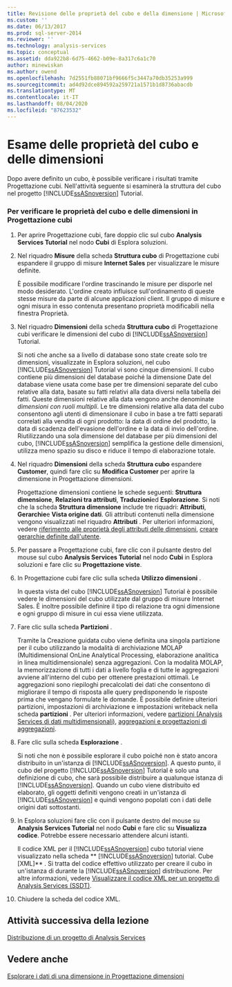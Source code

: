 ```yaml
---
title: Revisione delle proprietà del cubo e della dimensione | Microsoft Docs
ms.custom: ''
ms.date: 06/13/2017
ms.prod: sql-server-2014
ms.reviewer: ''
ms.technology: analysis-services
ms.topic: conceptual
ms.assetid: dda922b8-6d75-4662-b09e-8a317c6a1c70
author: minewiskan
ms.author: owend
ms.openlocfilehash: 7d2551fb88071bf9666f5c3447a70db35253a999
ms.sourcegitcommit: ad4d92dce894592a259721a1571b1d8736abacdb
ms.translationtype: MT
ms.contentlocale: it-IT
ms.lasthandoff: 08/04/2020
ms.locfileid: "87623532"
---
```

# <a name="reviewing-cube-and-dimension-properties"></a>Esame delle proprietà del cubo e delle dimensioni
  Dopo avere definito un cubo, è possibile verificare i risultati tramite Progettazione cubi. Nell'attività seguente si esaminerà la struttura del cubo nel progetto [!INCLUDE[ssASnoversion](../includes/ssasnoversion-md.md)] Tutorial.  
  
### <a name="to-review-cube-and-dimension-properties-in-cube-designer"></a>Per verificare le proprietà del cubo e delle dimensioni in Progettazione cubi  
  
1.  Per aprire Progettazione cubi, fare doppio clic sul cubo **Analysis Services Tutorial** nel nodo **Cubi** di Esplora soluzioni.  
  
2.  Nel riquadro **Misure** della scheda **Struttura cubo** di Progettazione cubi espandere il gruppo di misure **Internet Sales** per visualizzare le misure definite.  
  
     È possibile modificare l'ordine trascinando le misure per disporle nel modo desiderato. L'ordine creato influisce sull'ordinamento di queste stesse misure da parte di alcune applicazioni client. Il gruppo di misure e ogni misura in esso contenuta presentano proprietà modificabili nella finestra Proprietà.  
  
3.  Nel riquadro **Dimensioni** della scheda **Struttura cubo** di Progettazione cubi verificare le dimensioni del cubo di [!INCLUDE[ssASnoversion](../includes/ssasnoversion-md.md)] Tutorial.  
  
     Si noti che anche sa a livello di database sono state create solo tre dimensioni, visualizzate in Esplora soluzioni, nel cubo [!INCLUDE[ssASnoversion](../includes/ssasnoversion-md.md)] Tutorial vi sono cinque dimensioni. Il cubo contiene più dimensioni del database poiché la dimensione Date del database viene usata come base per tre dimensioni separate del cubo relative alla data, basate su fatti relativi alla data diversi nella tabella dei fatti. Queste dimensioni relative alla data vengono anche denominate *dimensioni con ruoli multipli*. Le tre dimensioni relative alla data del cubo consentono agli utenti di dimensionare il cubo in base a tre fatti separati correlati alla vendita di ogni prodotto: la data di ordine del prodotto, la data di scadenza dell'evasione dell'ordine e la data di invio dell'ordine. Riutilizzando una sola dimensione del database per più dimensioni del cubo, [!INCLUDE[ssASnoversion](../includes/ssasnoversion-md.md)] semplifica la gestione delle dimensioni, utilizza meno spazio su disco e riduce il tempo di elaborazione totale.  
  
4.  Nel riquadro **Dimensioni** della scheda **Struttura cubo** espandere **Customer**, quindi fare clic su **Modifica Customer** per aprire la dimensione in Progettazione dimensioni.  
  
     Progettazione dimensioni contiene le schede seguenti: **Struttura dimensione**, **Relazioni tra attributi**, **Traduzioni**ed **Esplorazione**. Si noti che la scheda **Struttura dimensione** include tre riquadri: **Attributi**, **Gerarchie**e **Vista origine dati**. Gli attributi contenuti nella dimensione vengono visualizzati nel riquadro **Attributi** . Per ulteriori informazioni, vedere [riferimento alle proprietà degli attributi delle dimensioni](multidimensional-models/dimension-attribute-properties-reference.md), [creare gerarchie definite dall'utente](multidimensional-models/user-defined-hierarchies-create.md).  
  
5.  Per passare a Progettazione cubi, fare clic con il pulsante destro del mouse sul cubo **Analysis Services Tutorial** nel nodo **Cubi** in Esplora soluzioni e fare clic su **Progettazione viste**.  
  
6.  In Progettazione cubi fare clic sulla scheda **Utilizzo dimensioni** .  
  
     In questa vista del cubo [!INCLUDE[ssASnoversion](../includes/ssasnoversion-md.md)] Tutorial è possibile vedere le dimensioni del cubo utilizzate dal gruppo di misure Internet Sales. È inoltre possibile definire il tipo di relazione tra ogni dimensione e ogni gruppo di misure in cui essa viene utilizzata.  
  
7.  Fare clic sulla scheda **Partizioni** .  
  
     Tramite la Creazione guidata cubo viene definita una singola partizione per il cubo utilizzando la modalità di archiviazione MOLAP (Multidimensional OnLine Analytical Processing, elaborazione analitica in linea multidimensionale) senza aggregazioni. Con la modalità MOLAP, la memorizzazione di tutti i dati a livello foglia e di tutte le aggregazioni avviene all'interno del cubo per ottenere prestazioni ottimali. Le aggregazioni sono riepiloghi precalcolati dei dati che consentono di migliorare il tempo di risposta alle query predisponendo le risposte prima che vengano formulate le domande. È possibile definire ulteriori partizioni, impostazioni di archiviazione e impostazioni writeback nella scheda **partizioni** . Per ulteriori informazioni, vedere [partizioni &#40;Analysis Services di dati multidimensionali&#41;](multidimensional-models-olap-logical-cube-objects/partitions-analysis-services-multidimensional-data.md), [aggregazioni e progettazioni di aggregazioni](multidimensional-models-olap-logical-cube-objects/aggregations-and-aggregation-designs.md).  
  
8.  Fare clic sulla scheda **Esplorazione** .  
  
     Si noti che non è possibile esplorare il cubo poiché non è stato ancora distribuito in un'istanza di [!INCLUDE[ssASnoversion](../includes/ssasnoversion-md.md)]. A questo punto, il cubo del progetto [!INCLUDE[ssASnoversion](../includes/ssasnoversion-md.md)] Tutorial è solo una definizione di cubo, che sarà possibile distribuire a qualunque istanza di [!INCLUDE[ssASnoversion](../includes/ssasnoversion-md.md)]. Quando un cubo viene distribuito ed elaborato, gli oggetti definiti vengono creati in un'istanza di [!INCLUDE[ssASnoversion](../includes/ssasnoversion-md.md)] e quindi vengono popolati con i dati delle origini dati sottostanti.  
  
9. In Esplora soluzioni fare clic con il pulsante destro del mouse su **Analysis Services Tutorial** nel nodo **Cubi** e fare clic su **Visualizza codice**. Potrebbe essere necessario attendere alcuni istanti.  
  
     Il codice XML per il [!INCLUDE[ssASnoversion](../includes/ssasnoversion-md.md)] cubo tutorial viene visualizzato nella scheda ** [!INCLUDE[ssASnoversion](../includes/ssasnoversion-md.md)] tutorial. Cube [XML]** . Si tratta del codice effettivo utilizzato per creare il cubo in un'istanza di durante la [!INCLUDE[ssASnoversion](../includes/ssasnoversion-md.md)] distribuzione. Per altre informazioni, vedere [Visualizzare il codice XML per un progetto di Analysis Services &#40;SSDT&#41;](multidimensional-models/view-the-xml-for-an-analysis-services-project-ssdt.md).  
  
10. Chiudere la scheda del codice XML.  
  
## <a name="next-task-in-lesson"></a>Attività successiva della lezione  
 [Distribuzione di un progetto di Analysis Services](lesson-2-5-deploying-an-analysis-services-project.md)  
  
## <a name="see-also"></a>Vedere anche  
 [Esplorare i dati di una dimensione in Progettazione dimensioni](multidimensional-models/database-dimensions-browse-dimension-data-in-dimension-designer.md)  
  
  
